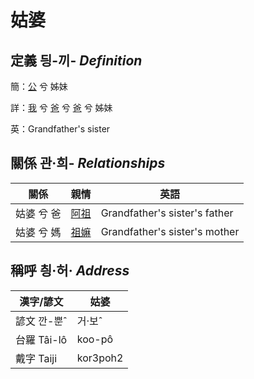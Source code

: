 # 姑婆
## 定義 딍-끼- _Definition_
簡：[公](member8.md) 兮 姊妹

詳：[我](member1.md) 兮 [爸](member2.md) 兮 [爸](member8.md) 兮 姊妹

英：Grandfather's sister

## 關係 관·희- _Relationships_

關係 | 親情 | 英語
--- | --- | --- 
姑婆 兮 爸 | [阿祖](member29.md) | Grandfather's sister's father
姑婆 兮 媽 | [祖嫲](member30.md) | Grandfather's sister's mother


## 稱呼 칑·허· _Address_

漢字/諺文 | 姑婆
--- | ---
諺文 깐-뿐ˆ | 거·보ˆ
台羅 Tâi-lô | koo-pô
戴字 Taiji | kor3poh2


